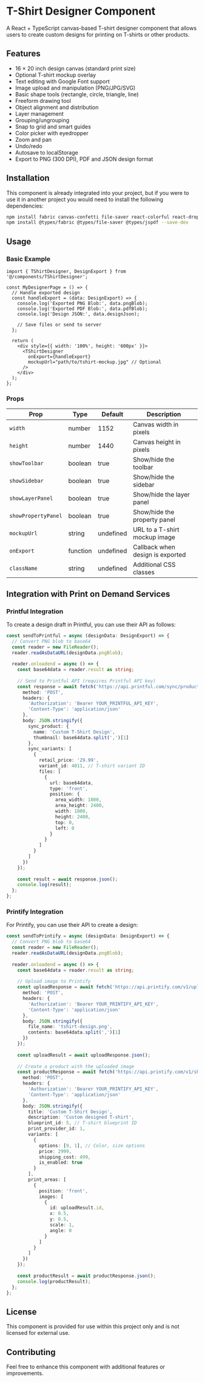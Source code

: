 # T-Shirt Designer Component

A React + TypeScript canvas-based T-shirt designer component that allows users to create custom designs for printing on T-shirts or other products.

## Features

- 16 × 20 inch design canvas (standard print size)
- Optional T-shirt mockup overlay
- Text editing with Google Font support
- Image upload and manipulation (PNG/JPG/SVG)
- Basic shape tools (rectangle, circle, triangle, line)
- Freeform drawing tool
- Object alignment and distribution
- Layer management
- Grouping/ungrouping
- Snap to grid and smart guides
- Color picker with eyedropper
- Zoom and pan
- Undo/redo
- Autosave to localStorage
- Export to PNG (300 DPI), PDF and JSON design format

## Installation

This component is already integrated into your project, but if you were to use it in another project you would need to install the following dependencies:

```bash
npm install fabric canvas-confetti file-saver react-colorful react-dropzone gsap jspdf html-to-image
npm install @types/fabric @types/file-saver @types/jspdf --save-dev
```

## Usage

### Basic Example

```tsx
import { TShirtDesigner, DesignExport } from '@/components/TShirtDesigner';

const MyDesignerPage = () => {
  // Handle exported design
  const handleExport = (data: DesignExport) => {
    console.log('Exported PNG Blob:', data.pngBlob);
    console.log('Exported PDF Blob:', data.pdfBlob);
    console.log('Design JSON:', data.designJson);
    
    // Save files or send to server
  };

  return (
    <div style={{ width: '100%', height: '600px' }}>
      <TShirtDesigner
        onExport={handleExport}
        mockupUrl="path/to/tshirt-mockup.jpg" // Optional
      />
    </div>
  );
};
```

### Props

| Prop | Type | Default | Description |
|------|------|---------|-------------|
| `width` | number | 1152 | Canvas width in pixels |
| `height` | number | 1440 | Canvas height in pixels |
| `showToolbar` | boolean | true | Show/hide the toolbar |
| `showSidebar` | boolean | true | Show/hide the sidebar |
| `showLayerPanel` | boolean | true | Show/hide the layer panel |
| `showPropertyPanel` | boolean | true | Show/hide the property panel |
| `mockupUrl` | string | undefined | URL to a T-shirt mockup image |
| `onExport` | function | undefined | Callback when design is exported |
| `className` | string | undefined | Additional CSS classes |

## Integration with Print on Demand Services

### Printful Integration

To create a design draft in Printful, you can use their API as follows:

```typescript
const sendToPrintful = async (designData: DesignExport) => {
  // Convert PNG blob to base64
  const reader = new FileReader();
  reader.readAsDataURL(designData.pngBlob);
  
  reader.onloadend = async () => {
    const base64data = reader.result as string;
    
    // Send to Printful API (requires Printful API key)
    const response = await fetch('https://api.printful.com/sync/products', {
      method: 'POST',
      headers: {
        'Authorization': 'Bearer YOUR_PRINTFUL_API_KEY',
        'Content-Type': 'application/json'
      },
      body: JSON.stringify({
        sync_product: {
          name: 'Custom T-Shirt Design',
          thumbnail: base64data.split(',')[1]
        },
        sync_variants: [
          {
            retail_price: '29.99',
            variant_id: 4011, // T-shirt variant ID
            files: [
              {
                url: base64data,
                type: 'front',
                position: {
                  area_width: 1800,
                  area_height: 2400,
                  width: 1800,
                  height: 2400,
                  top: 0,
                  left: 0
                }
              }
            ]
          }
        ]
      })
    });
    
    const result = await response.json();
    console.log(result);
  };
};
```

### Printify Integration

For Printify, you can use their API to create a design:

```typescript
const sendToPrintify = async (designData: DesignExport) => {
  // Convert PNG blob to base64
  const reader = new FileReader();
  reader.readAsDataURL(designData.pngBlob);
  
  reader.onloadend = async () => {
    const base64data = reader.result as string;
    
    // Upload image to Printify
    const uploadResponse = await fetch('https://api.printify.com/v1/uploads/images.json', {
      method: 'POST',
      headers: {
        'Authorization': 'Bearer YOUR_PRINTIFY_API_KEY',
        'Content-Type': 'application/json'
      },
      body: JSON.stringify({
        file_name: 'tshirt-design.png',
        contents: base64data.split(',')[1]
      })
    });
    
    const uploadResult = await uploadResponse.json();
    
    // Create a product with the uploaded image
    const productResponse = await fetch('https://api.printify.com/v1/shops/{shop_id}/products.json', {
      method: 'POST',
      headers: {
        'Authorization': 'Bearer YOUR_PRINTIFY_API_KEY',
        'Content-Type': 'application/json'
      },
      body: JSON.stringify({
        title: 'Custom T-Shirt Design',
        description: 'Custom designed T-shirt',
        blueprint_id: 5, // T-shirt blueprint ID
        print_provider_id: 1,
        variants: [
          {
            options: [9, 1], // Color, size options
            price: 2999,
            shipping_cost: 499,
            is_enabled: true
          }
        ],
        print_areas: [
          {
            position: 'front',
            images: [
              {
                id: uploadResult.id,
                x: 0.5,
                y: 0.5,
                scale: 1,
                angle: 0
              }
            ]
          }
        ]
      })
    });
    
    const productResult = await productResponse.json();
    console.log(productResult);
  };
};
```

## License

This component is provided for use within this project only and is not licensed for external use.

## Contributing

Feel free to enhance this component with additional features or improvements.